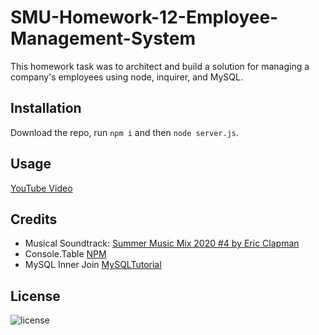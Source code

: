 # SMU-Homework-12-Employee-Management-System

This homework task was to architect and build a solution for managing a company's employees using node, inquirer, and MySQL.

## Installation

Download the repo, run `npm i` and then `node server.js`.

## Usage

[YouTube Video](https://youtu.be/e675gDbPerc)

## Credits

- Musical Soundtrack: [Summer Music Mix 2020 #4 by Eric Clapman](https://www.youtube.com/watch?v=cwfEkoHPw-o)
- Console.Table [NPM](https://www.npmjs.com/package/console.table)
- MySQL Inner Join [MySQLTutorial](https://www.mysqltutorial.org/mysql-inner-join.aspx/)

## License

![license](https://img.shields.io/badge/license-MIT-brightgreen)
